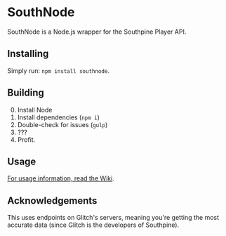 # SouthNode

SouthNode is a Node.js wrapper for the Southpine Player API.

## Installing
Simply run: `npm install southnode`.

## Building
0. Install Node
1. Install dependencies (`npm i`)
2. Double-check for issues (`gulp`)
3. ???
4. Profit.

## Usage
[For usage information, read the Wiki](https://github.com/doamatto/southnode/wiki/Usage).

## Acknowledgements

This uses endpoints on Glitch's servers, meaning you're getting the most accurate data (since Glitch is the developers of Southpine).
